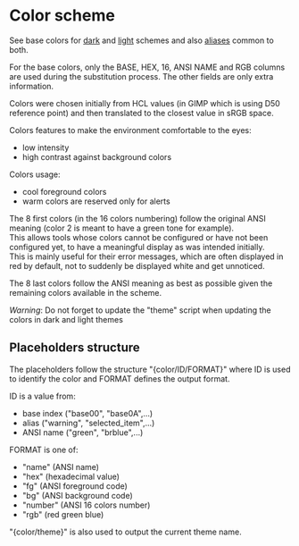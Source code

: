 # Color scheme

See base colors for [dark](../config/colors/base_dark)
and [light](../config/colors/base_light) schemes
and also [aliases](../config/colors/aliases) common to both.

For the base colors, only the BASE, HEX, 16, ANSI NAME and RGB
columns are used during the substitution process. The other
fields are only extra information.

Colors were chosen initially from HCL values
(in GIMP which is using D50 reference point)
and then translated to the closest value in sRGB space.

Colors features to make the environment comfortable to the eyes:
- low intensity
- high contrast against background colors

Colors usage:
- cool foreground colors
- warm colors are reserved only for alerts

The 8 first colors (in the 16 colors numbering) follow the original
ANSI meaning (color 2 is meant to have a green tone for example).  
This allows tools whose colors cannot be configured or have not been
configured yet, to have a meaningful display as was intended initially.  
This is mainly useful for their error messages, which are often displayed in
red by default, not to suddenly be displayed white and get unnoticed.

The 8 last colors follow the ANSI meaning as best as possible
given the remaining colors available in the scheme.

*Warning*: Do not forget to update the "theme" script when updating the
           colors in dark and light themes

## Placeholders structure

The placeholders follow the structure "{color/ID/FORMAT}" where ID is used to
identify the color and FORMAT defines the output format.

ID is a value from:
- base index ("base00", "base0A",...)
- alias ("warning", "selected_item",...)
- ANSI name ("green", "brblue",...)

FORMAT is one of:
- "name" (ANSI name)
- "hex" (hexadecimal value)
- "fg" (ANSI foreground code)
- "bg" (ANSI background code)
- "number" (ANSI 16 colors number)
- "rgb" (red green blue)

"{color/theme}" is also used to output the current theme name.
